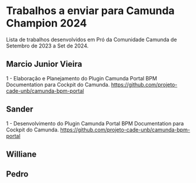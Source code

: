 # Trabalhos a enviar para Camunda Champion 2024
Lista de trabalhos desenvolvidos em Pró da Comunidade Camunda  de Setembro de 2023 a Set de 2024.

## Marcio Junior Vieira

1 - Elaboração e Planejamento do Plugin Camunda Portal BPM Documentation para Cockpit do Camunda.
https://github.com/projeto-cade-unb/camunda-bpm-portal 


## Sander
1 - Desenvolvimento do Plugin Camunda Portal BPM Documentation para Cockpit do Camunda.
https://github.com/projeto-cade-unb/camunda-bpm-portal

## Williane 

## Pedro

